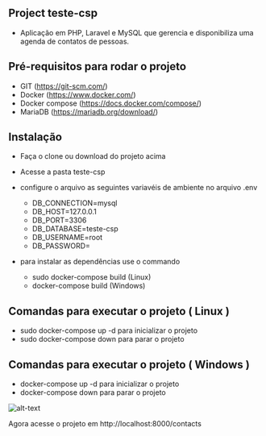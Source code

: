 ## Project teste-csp
- Aplicação em PHP, Laravel e MySQL que gerencia e disponibiliza uma agenda de contatos de pessoas.

## Pré-requisitos para rodar o projeto
- GIT (https://git-scm.com/)
- Docker (https://www.docker.com/)
- Docker compose (https://docs.docker.com/compose/)
- MariaDB (https://mariadb.org/download/)
## Instalação
- Faça o clone ou download do projeto acima
- Acesse a pasta teste-csp
- configure o arquivo as seguintes variavéis de ambiente no arquivo .env 

    * DB_CONNECTION=mysql
    * DB_HOST=127.0.0.1
    * DB_PORT=3306
    * DB_DATABASE=teste-csp 
    * DB_USERNAME=root
    * DB_PASSWORD=

- para instalar as dependências  use o commando
    * sudo docker-compose build  (Linux)
    * docker-compose build  (Windows)

## Comandas para executar o projeto ( Linux )
- sudo docker-compose up -d para inicializar o projeto
- sudo docker-compose down para parar o projeto

## Comandas para executar o projeto ( Windows )
-  docker-compose up -d para inicializar o projeto
-  docker-compose down para parar o projeto

![alt-text](https://media.giphy.com/media/d5KuLHHTSaRnG/giphy.gif)

 Agora acesse o projeto em http://localhost:8000/contacts

